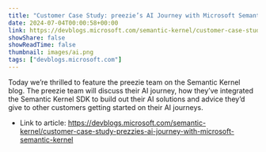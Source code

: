 ```yaml
---
title: "Customer Case Study: preezie’s AI Journey with Microsoft Semantic Kernel"
date: 2024-07-04T00:00:58+00:00
link: https://devblogs.microsoft.com/semantic-kernel/customer-case-study-prezzies-ai-journey-with-microsoft-semantic-kernel
showShare: false
showReadTime: false
thumbnail: images/ai.png
tags: ["devblogs.microsoft.com"]
---
```

Today we’re thrilled to feature the preezie team on the Semantic Kernel blog. The preezie team will discuss their AI journey, how they’ve integrated the Semantic Kernel SDK to build out their AI solutions and advice they’d give to other customers getting started on their AI journeys.

- Link to article: https://devblogs.microsoft.com/semantic-kernel/customer-case-study-prezzies-ai-journey-with-microsoft-semantic-kernel